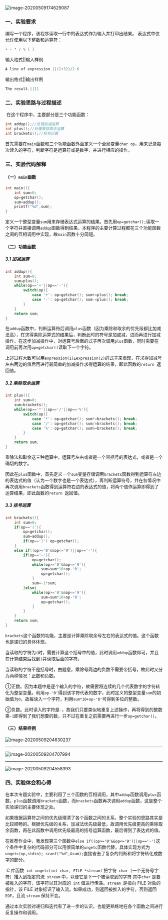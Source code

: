 ![image-20200509174629087](C:\Users\DELL\AppData\Roaming\Typora\typora-user-images\image-20200509174629087.png)

### 一、实验要求

编写一个程序，该程序读取一行中的表达式作为输入并打印出结果。 表达式中仅允许使用以下整数和运算符：

```c
+ - * / % ( )
```

输入格式||输入样例

```c
A line of expression.||(2+32)/2-6
```

输出格式||输出样例

```c
The result.||11
```

### 二、实验思路与过程描述

​        在这个程序中，主要部分是三个功能函数：

```c
int addup();//处理加减运算
int plus();//处理乘除取余运算
int brackets();//括号运算
```

​        首先需要在`main`函数和三个功能函数外面定义一个全局变量`char op`，用来记录每次读入的字符，判断字符是运算符或是数字，并进行相应的操作。

### 三、实验代码解释

#### （一）`main`函数

```c
int main(){
	int sum=0;
	op=getchar();
	sum=addup();
	printf("%d",sum);
} 
```

​     定义一个整型变量`sum`用来存储表达式运算的结果。首先用`op=getchar();`读取一个字符并直接调用`addup`函数得到结果。本程序的主要计算过程都在三个功能函数之间的互相调用中实现，故`main`函数十分简短。

#### （二）功能函数

##### 3.1 加减运算

```c
int addup(){
	int sum=0;
	sum=plus();
	while(op=='+'||op=='-'){
		switch(op){
			case '+': op=getchar(); sum+=plus(); break;
			case '-': op=getchar(); sum-=plus(); break; 
		}	
	}
	return sum;	
} 
```

​        在`addup`函数中，判断运算符后调用`plus`函数（因为乘除和取余的优先级都比加减法高），在求得乘除运算式的结果后，判断此时的符号是加或减，进而再进行加减操作。在这步加减操作中，对运算号后面的式子再次调用`plus`函数，同时需要在调用前再次用`op=getchar()`读取下一个字符。

​        上述过程大致可以用`expression(1)±expression(2)`的式子来表现，在求得加减号左右两边的值后再进行最简单的加减操作求得运算的结果，即此函数的`return `返回值。

##### 3.2 乘除取余运算

```c
int plus(){
	int sum=0;
	sum=brackets();
	while(op=='*'||op=='/'||op=='%'){
		switch(op){
			case '*': op=getchar(); sum*=brackets(); break;
			case '/': op=getchar(); sum/=brackets(); break;
			case '%': op=getchar(); sum%=brackets(); break;
		}	
	}
	return sum;
}
```

​        乘除法和取余这三种运算中，运算号左右或者是一个带括号的表达式，或者是一个确切的数字。

​        因此在`plus`函数中，首先定义一个`sum`变量存储调用`brackets`函数得到运算符左边的表达式的值（认为一个数字也是一个表达式），再判断运算符号，并在各情况中再次调用`brackets`函数得到运算符右边的表达式的值，将两个值作运算即得到了运算结果，即此函数的`return `返回值。

##### 3.3 括号运算

```c
int brackets(){
	int sum=0;
	if(op=='('){
		op=getchar();
		sum=addup();
		if(op==')') op=getchar();
	}
	else if((op>='0'&&op<='9')||op=='-'){
		if(op=='-'){
			op=getchar();
			while(op>='0'&&op<='9'){
				sum=sum*10+op-'0';
				op=getchar();
			}
			sum=-1*sum;
		}else{
			while(op>='0'&&op<='9'){
				sum=sum*10+op-'0';
				op=getchar();
			}
		}
	}
	return sum;
}
```

​       `brackets`这个函数的功能，主要是计算乘除取余号左右的表达式的值。这个函数也是递归的具体体现。

​        当读取的字符为`(`时，需要计算这个括号中的值，此时调用`addup`函数即可，并且在计算结束后找到`)`并读取后面的字符。

​        当读取的字符不是括号时，由题意，乘除号两边的负数不需要带括号，故此时又分为两种情况：正数和负数。

​       ①正数。因为本题中是逐个输入的字符，故需要将连续的几个代表数字的字符转化为整型变量。利用`op-'0'`得到该字符代表的数字，此时定义的整型变量`sum`的初始值为`0`，故每读入一个字符，利用`sum*10+op-'0'`可得到多位的整数。

​       ②负数。此时读入的字符是`-`，故我们只要类似地重复上述操作，再将得到的整数乘`-1`即得到了我们想要的数，只不过在重复之前需要再进行一步`op=getchar()`。

#### （三）结果样例

![image-20200509204630237](C:\Users\DELL\AppData\Roaming\Typora\typora-user-images\image-20200509204630237.png)

------

![image-20200509204707994](C:\Users\DELL\AppData\Roaming\Typora\typora-user-images\image-20200509204707994.png)

------

![image-20200509204558393](C:\Users\DELL\AppData\Roaming\Typora\typora-user-images\image-20200509204558393.png)

### 四、实验体会和心得

​        在本次专题实验中，主要利用了三个函数的互相调用，其中`addup`函数调用`plus`函数，`plus`函数调用`brackets`函数，而`brackets`函数再次调用`addup`函数，这是整个实验递归的主要体现之处。

​        如果根据运算符之间的优先级理清了各个函数之间的关系，整个实验的思路其实是比较顺畅的。根据优先级的关系，加减法优先级最低，故调用优先级更高的乘除取余函数，再在此函数中调用优先级最高的括号运算函数，最后得到了表达式的值。

​        在推荐作业中，我发现第三个函数中`else if((op>='0'&&op<='9')||op=='-')`这个条件中复杂的代码部分可以用很简单的`ungetc`函数代替，具体实现方式为`ungetc(op,stdin); scanf("%d",&sum);`直接省去了复杂的判断和将字符转化成数字的部分。

​        C 库函数` int ungetc(int char, FILE *stream)` 把字符` char`（一个无符号字符）推入到指定的流` stream` 中，以便它是下一个被读取到的字符.其中`char`  是要被推入的字符，该字符以其对应的` int` 值进行传递。`stream `是指向 FILE 对象的指针，该 FILE 对象标识了输入流。如果成功，则返回被推入的字符，否则返回 `EOF`，且流 `stream` 保持不变。

​        通过本次实验对递归和迭代有了进一步的认识，也能更熟练地在各个函数之间进行反复操作和调用。



​       

